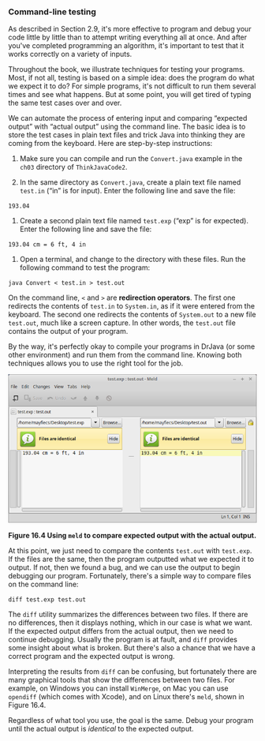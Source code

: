 ###  Command-line testing



As described in Section 2.9, it's more effective to program and debug your code little by little than to attempt writing everything all at once.
And after you've completed programming an algorithm, it's important to test that it works correctly on a variety of inputs.

Throughout the book, we illustrate techniques for testing your programs.
Most, if not all, testing is based on a simple idea: does the program do what we expect it to do?
For simple programs, it's not difficult to run them several times and see what happens.
But at some point, you will get tired of typing the same test cases over and over.

We can automate the process of entering input and comparing “expected output” with “actual output” using the command line.
The basic idea is to store the test cases in plain text files and trick Java into thinking they are coming from the keyboard.
Here are step-by-step instructions:



1.  Make sure you can compile and run the `Convert.java` example in the `ch03` directory of `ThinkJavaCode2`.

1.  In the same directory as `Convert.java`, create a plain text file named `test.in` (“in” is for input).
Enter the following line and save the file:

```code
193.04
```

1.  Create a second plain text file named `test.exp` (“exp” is for expected).
Enter the following line and save the file:

```code
193.04 cm = 6 ft, 4 in
```

1.  Open a terminal, and change to the directory with these files.
Run the following command to test the program:

```code
java Convert < test.in > test.out
```



On the command line, `<` and `>` are **redirection operators**.
The first one redirects the contents of `test.in` to `System.in`, as if it were entered from the keyboard.
The second one redirects the contents of `System.out` to a new file `test.out`, much like a screen capture.
In other words, the `test.out` file contains the output of your program.

By the way, it's perfectly okay to compile your programs in DrJava (or some other environment) and run them from the command line.
Knowing both techniques allows you to use the right tool for the job.


![Figure 16.4 Using `meld` to compare expected output with the actual output.](figs/meld.png)

**Figure 16.4 Using `meld` to compare expected output with the actual output.**

At this point, we just need to compare the contents `test.out` with `test.exp`.
If the files are the same, then the program outputted what we expected it to output.
If not, then we found a bug, and we can use the output to begin debugging our program.
Fortunately, there's a simple way to compare files on the command line:

```code
diff test.exp test.out
```

The `diff` utility summarizes the differences between two files.
If there are no differences, then it displays nothing, which in our case is what we want.
If the expected output differs from the actual output, then we need to continue debugging.
Usually the program is at fault, and `diff` provides some insight about what is broken.
But there's also a chance that we have a correct program and the expected output is wrong.

Interpreting the results from `diff` can be confusing, but fortunately there are many graphical tools that show the differences between two files.
For example, on Windows you can install `WinMerge`, on Mac you can use `opendiff` (which comes with Xcode), and on Linux there's `meld`, shown in Figure 16.4.

Regardless of what tool you use, the goal is the same.
Debug your program until the actual output is *identical* to the expected output.